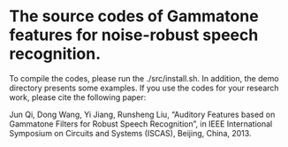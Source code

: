 # The source codes of Gammatone features for noise-robust speech recognition.
To compile the codes, please run the ./src/install.sh.
In addition, the demo directory presents some examples.
If you use the codes for your research work, please cite the following paper:

Jun Qi, Dong Wang, Yi Jiang, Runsheng Liu, “Auditory Features based on Gammatone Filters 
for Robust Speech Recognition”, in IEEE International Symposium on Circuits and Systems (ISCAS),
Beijing, China, 2013.

